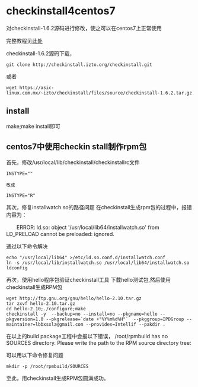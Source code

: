 # checkinstall4centos7
对checkinstall-1.6.2源码进行修改，使之可以在centos7上正常使用

完整教程见[此处](https://lbbxsxlz.github.io/2020/10/13/checkinstall-centos/)

checkinstall-1.6.2源码下载，
```
git clone http://checkinstall.izto.org/checkinstall.git
```

或者

```
wget https://asic-linux.com.mx/~izto/checkinstall/files/source/checkinstall-1.6.2.tar.gz
```

## install
make;make install即可

## centos7中使用checkin stall制作rpm包

首先，修改/usr/local/lib/checkinstall/checkinstallrc文件
```
INSTYPE=""
```
	改成
```
INSTYPE="R"
```

其次，修复installwatch.so的路径问题
在checkinstall生成rpm包的过程中，报错内容为：

　　ERROR: ld.so: object '/usr/local/lib64/installwatch.so' from LD_PRELOAD cannot be preloaded: ignored.

通过以下命令解决

```
echo "/usr/local/lib64" >/etc/ld.so.conf.d/installwatch.conf
ln -s /usr/local/lib/installwatch.so /usr/local/lib64/installwatch.so
ldconfig
```

再次，使用hello程序包验证checkinstall工具
下载hello测试包,然后使用checkinstall生成RPM包

```
wget http://ftp.gnu.org/gnu/hello/hello-2.10.tar.gz
tar zxvf hello-2.10.tar.gz
cd hello-2.10;./configure;make
checkinstall -y  --backup=no --install=no --pkgname=hello --pkgversion=1.0 --pkgrelease=`date +"%Y%m%d%H"`  --pkggroup=IPDGroup --maintainer=lbbxsxlz@gmail.com --provides=Intellif --pakdir .
```

在以上的build package工程中会报以下错误，
/root/rpmbuild has no SOURCES directory. Please write the path to
the RPM source directory tree:

可以用以下命令修复问题


```
mkdir -p /root/rpmbuild/SOURCES
```

至此，用checkinstall生成RPM包圆满成功。
